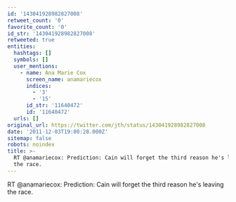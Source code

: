 ```yaml
---
id: '143041928982827008'
retweet_count: '0'
favorite_count: '0'
id_str: '143041928982827008'
retweeted: true
entities:
  hashtags: []
  symbols: []
  user_mentions:
    - name: Ana Marie Cox
      screen_name: anamariecox
      indices:
        - '3'
        - '15'
      id_str: '11640472'
      id: '11640472'
  urls: []
original_url: https://twitter.com/jth/status/143041928982827008
date: '2011-12-03T19:00:28.000Z'
sitemap: false
robots: noindex
title: >-
  RT @anamariecox: Prediction: Cain will forget the third reason he's leaving
  the race.
---
```


RT @anamariecox: Prediction: Cain will forget the third reason he's leaving the race.
